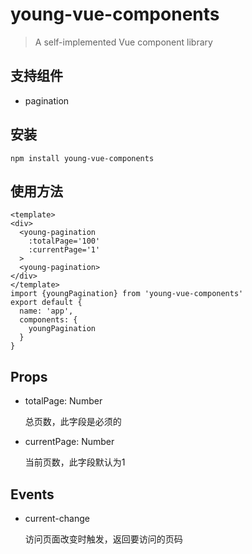 # young-vue-components

> A self-implemented Vue component library

## 支持组件
* pagination

## 安装

`npm install young-vue-components`
## 使用方法
```
<template>
<div>
  <young-pagination
    :totalPage='100'
    :currentPage='1'
  >
  <young-pagination>
</div>
</template>
import {youngPagination} from 'young-vue-components'
export default {
  name: 'app',
  components: {
    youngPagination
  }
}
```
## Props
* totalPage: Number

  总页数，此字段是必须的
* currentPage: Number

  当前页数，此字段默认为1

## Events
* current-change

  访问页面改变时触发，返回要访问的页码
